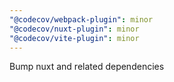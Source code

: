 ```yaml
---
"@codecov/webpack-plugin": minor
"@codecov/nuxt-plugin": minor
"@codecov/vite-plugin": minor
---
```


Bump nuxt and related dependencies
